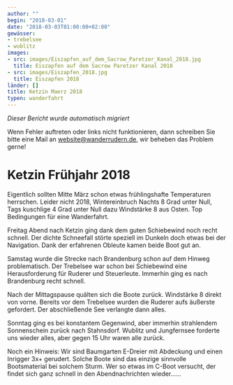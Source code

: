 ```yaml
---
author: ""
begin: "2018-03-01"
date: "2018-03-03T01:00:00+02:00"
gewässer:
- trebelsee
- wublitz
images:
- src: images/Eiszapfen_auf_dem_Sacrow_Paretzer_Kanal_2018.jpg
  title: Eiszapfen auf dem Sacrow Paretzer Kanal 2018
- src: images/Eiszapfen_2018.jpg
  title: Eiszapfen 2018
länder: []
title: Ketzin Maerz 2018
typen: wanderfahrt
---
```



*Dieser Bericht wurde automatisch migriert*

Wenn Fehler auftreten oder links nicht funktionieren, dann schreiben Sie bitte eine Mail an website@wanderrudern.de, wir beheben das Problem gerne!



# Ketzin Frühjahr 2018


Eigentlich sollten Mitte März schon etwas frühlingshafte Temperaturen herrschen. Leider nicht 2018, Wintereinbruch Nachts 8 Grad unter Null, Tags kuschlige 4 Grad unter Null dazu Windstärke 8 aus Osten. Top Bedingungen für eine Wanderfahrt.

Freitag Abend nach Ketzin ging dank dem guten Schiebewind noch recht schnell. Der dichte Schneefall störte speziell im Dunkeln doch etwas bei der Navigation. Dank der erfahrenen Obleute kamen beide Boot gut an.

Samstag wurde die Strecke nach Brandenburg schon auf dem Hinweg problematisch. Der Trebelsee war schon bei Schiebewind eine Herausforderung für Ruderer und Steuerleute. Immerhin ging es nach Brandenburg recht schnell.

Nach der Mittagspause quälten sich die Boote zurück. Windstärke 8 direkt von vorne. Bereits vor dem Trebelsee wurden die Ruderer aufs äußerste gefordert. Der abschließende See verlangte dann alles.

Sonntag ging es bei konstantem Gegenwind, aber immerhin strahlendem Sonnenschein zurück nach Stahnsdorf. Wublitz und Jungfernsee forderte uns wieder alles, aber gegen 15 Uhr waren alle zurück.

Noch ein Hinweis: Wir sind Baumgarten E-Dreier mit Abdeckung und einen Inrigger 3x+ gerudert. Solche Boote sind das einzige sinnvolle Bootsmaterial bei solchem Sturm. Wer so etwas im C-Boot versucht, der findet sich ganz schnell in den Abendnachrichten wieder......
